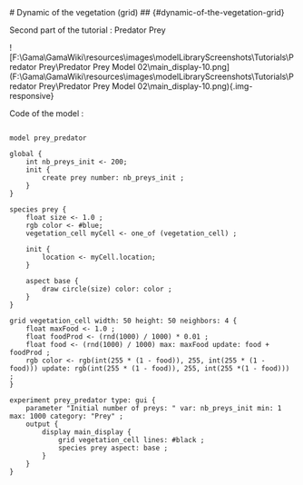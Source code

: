 [//]: # (keyword|concept_grid)
<div class='gama-keyword-style' id ='255_0_51_concept-grid'></div>
# Dynamic of the vegetation (grid) ## {#dynamic-of-the-vegetation-grid}


Second part of the tutorial : Predator Prey


![F:\Gama\GamaWiki\resources\images\modelLibraryScreenshots\Tutorials\Predator Prey\Predator Prey Model 02\main_display-10.png](F:\Gama\GamaWiki\resources\images\modelLibraryScreenshots\Tutorials\Predator Prey\Predator Prey Model 02\main_display-10.png){.img-responsive}

Code of the model : 

```

model prey_predator

global {
	int nb_preys_init <- 200;
	init {
		create prey number: nb_preys_init ;
	}
}

species prey {
	float size <- 1.0 ;
	rgb color <- #blue;
	vegetation_cell myCell <- one_of (vegetation_cell) ;
		
	init {
		location <- myCell.location;
	}
		
	aspect base {
		draw circle(size) color: color ;
	}
}

grid vegetation_cell width: 50 height: 50 neighbors: 4 {
	float maxFood <- 1.0 ;
	float foodProd <- (rnd(1000) / 1000) * 0.01 ;
	float food <- (rnd(1000) / 1000) max: maxFood update: food + foodProd ;
	rgb color <- rgb(int(255 * (1 - food)), 255, int(255 * (1 - food))) update: rgb(int(255 * (1 - food)), 255, int(255 *(1 - food))) ;
}

experiment prey_predator type: gui {
	parameter "Initial number of preys: " var: nb_preys_init min: 1 max: 1000 category: "Prey" ;
	output {
		display main_display {
			grid vegetation_cell lines: #black ;
			species prey aspect: base ;
		}
	}
}

 
```